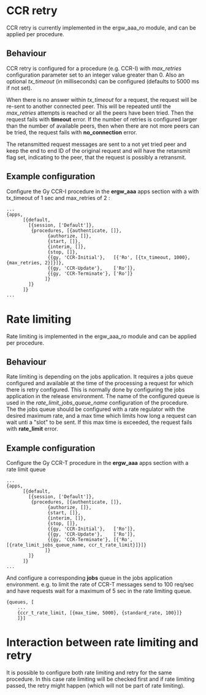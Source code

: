 CCR retry
=========
CCR retry is currently implemented in the ergw_aaa_ro module, and can be applied per procedure.

Behaviour
---------
CCR retry is configured for a procedure (e.g. CCR-I) with *max_retries* configuration parameter set to an integer value greater than 0. Also an optional *tx_timeout* (in milliseconds) can be configured (defaults to 5000 ms if not set). 

When there is no answer within *tx_timeout* for a request, the request will be re-sent to another connected peer. This will be repeated until the *max_retries* attempts is reached or all the peers have been tried. Then the request fails with **timeout** error. If the number of retries is configured larger than the number of available peers, then when there are not more peers can be tried, the request fails with **no_connection** error.

The retansmitted request messages are sent to a not yet tried peer and keep the end to end ID of the original request and will have the retansmit flag set, indicating to the peer, that the request is possibly a retransmit.

Example configuration
---------------------

Configure the Gy CCR-I procedure in the **ergw_aaa** apps section with a with tx_timeout of 1 sec and max_retries of 2 :
```
...
{apps,
	  [{default,
	    [{session, ['Default']},
	     {procedures, [{authenticate, []},
			   {authorize, []},
			   {start, []},
			   {interim, []},
			   {stop, []},
			   {{gy, 'CCR-Initial'},   [{'Ro', [{tx_timeout, 1000}, {max_retries, 2}]}]},
			   {{gy, 'CCR-Update'},    ['Ro']},
			   {{gy, 'CCR-Terminate'}, ['Ro']}
			  ]}
	    ]}
	  ]}
...
```

Rate limiting
=============
Rate limiting is implemented in the ergw_aaa_ro module and can be applied per procedure. 

Behaviour
---------
Rate limiting is depending on the jobs application. It requires a jobs queue configured and available at the time of the processing a request for which there is retry configured. This is normally done by configuring the jobs application in the release environment. The name of the configured queue is used in the *rate_limit_jobs_queue_name* configuration of the procedure. The the jobs queue should be configured with a rate regulator with the desired maximum rate, and a max time which limits how long a request can wait unti a "slot" to be sent. If this max time is exceeded, the request fails with **rate_limit** error. 

Example configuration
---------------------
Configure the Gy CCR-T procedure in the **ergw_aaa** apps section with a rate limit queue

```
...
{apps,
	  [{default,
	    [{session, ['Default']},
	     {procedures, [{authenticate, []},
			   {authorize, []},
			   {start, []},
			   {interim, []},
			   {stop, []},
			   {{gy, 'CCR-Initial'},   ['Ro']},
			   {{gy, 'CCR-Update'},    ['Ro']},
			   {{gy, 'CCR-Terminate'}, [{'Ro', [{rate_limit_jobs_queue_name, ccr_t_rate_limit}]}]}
			  ]}
	    ]}
	  ]}
...
```

And configure a corresponding **jobs** queue in the jobs application environment. e.g. to limit the rate of CCR-T messages send to 100 req/sec and have requests wait for a maximum of 5 sec in the rate limiting queue.

```
{queues, [
	...
	{ccr_t_rate_limit, [{max_time, 5000}, {standard_rate, 100}]}
	]}]
```

Interaction between rate limiting and retry
===========================================
It is possible to configure both rate limiting and retry for the same procedure. In this case rate limiting will be checked first and if rate limiting passed, the retry might happen (which will not be part of rate limiting).

